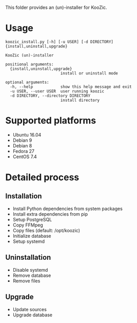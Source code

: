 This folder provides an (un)-installer for KooZic.

# Usage

```
koozic_install.py [-h] [-u USER] [-d DIRECTORY] {install,uninstall,upgrade}

KooZic (un)-installer

positional arguments:
  {install,uninstall,upgrade}
                        install or uninstall mode

optional arguments:
  -h, --help            show this help message and exit
  -u USER, --user USER  user running koozic
  -d DIRECTORY, --directory DIRECTORY
                        install directory

```

# Supported platforms

- Ubuntu 16.04
- Debian 9
- Debian 8
- Fedora 27
- CentOS 7.4

# Detailed process

## Installation

- Install Python dependencies from system packages
- Install extra dependencies from pip
- Setup PostgreSQL
- Copy FFMpeg
- Copy files (default: /opt/koozic)
- Initialize database
- Setup systemd

## Uninstallation

- Disable systemd
- Remove database
- Remove files

## Upgrade

- Update sources
- Upgrade database
